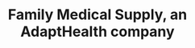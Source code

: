 ---
title: "Family Medical Supply, an AdaptHealth company"
url: /lillington/family-medical-supply-an-adapthealth-company/
shop: Sanitätshaus
---